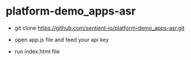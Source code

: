 # platform-demo_apps-asr

- git clone https://github.com/sentient-io/platform-demo_apps-asr.git

- open app.js file and feed your api key

- run  index.html file
